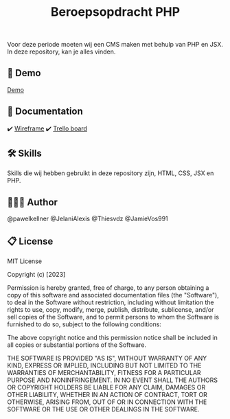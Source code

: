 <h1 align="center">
	Beroepsopdracht PHP
</h1>

<br>

Voor deze periode moeten wij een CMS maken met behulp van PHP en JSX. In deze repository, kan je alles vinden. 

## 🚩 Demo
<a href="#">Demo</a>

## 📰 Documentation
✔️ <a href="#">Wireframe</a>
✔️ <a href="#">Trello board</a>

## 🛠 Skills
Skills die wij hebben gebruikt in deze repository zijn, HTML, CSS, JSX en PHP.

## 🙋🏻‍♂️ Author
@pawelkellner
@JelaniAlexis
@Thiesvdz
@JamieVos991

## 📋 License
MIT License

Copyright (c) [2023]

Permission is hereby granted, free of charge, to any person obtaining a copy of this software and associated documentation files (the "Software"), to deal in the Software without restriction, including without limitation the rights to use, copy, modify, merge, publish, distribute, sublicense, and/or sell copies of the Software, and to permit persons to whom the Software is furnished to do so, subject to the following conditions:

The above copyright notice and this permission notice shall be included in all copies or substantial portions of the Software.

THE SOFTWARE IS PROVIDED "AS IS", WITHOUT WARRANTY OF ANY KIND, EXPRESS OR IMPLIED, INCLUDING BUT NOT LIMITED TO THE WARRANTIES OF MERCHANTABILITY, FITNESS FOR A PARTICULAR PURPOSE AND NONINFRINGEMENT. IN NO EVENT SHALL THE AUTHORS OR COPYRIGHT HOLDERS BE LIABLE FOR ANY CLAIM, DAMAGES OR OTHER LIABILITY, WHETHER IN AN ACTION OF CONTRACT, TORT OR OTHERWISE, ARISING FROM, OUT OF OR IN CONNECTION WITH THE SOFTWARE OR THE USE OR OTHER DEALINGS IN THE SOFTWARE.